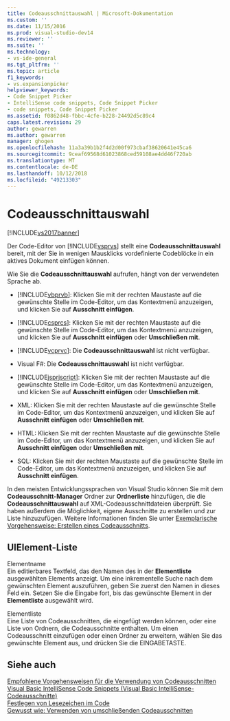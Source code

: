 ```yaml
---
title: Codeausschnittauswahl | Microsoft-Dokumentation
ms.custom: ''
ms.date: 11/15/2016
ms.prod: visual-studio-dev14
ms.reviewer: ''
ms.suite: ''
ms.technology:
- vs-ide-general
ms.tgt_pltfrm: ''
ms.topic: article
f1_keywords:
- vs.expansionpicker
helpviewer_keywords:
- Code Snippet Picker
- IntelliSense code snippets, Code Snippet Picker
- code snippets, Code Snippet Picker
ms.assetid: f0862d48-fbbc-4cfe-b228-24492d5c89c4
caps.latest.revision: 29
author: gewarren
ms.author: gewarren
manager: ghogen
ms.openlocfilehash: 11a3a39b1b2f4d2d00f973cbaf38620641e45ca6
ms.sourcegitcommit: 9ceaf69568d61023868ced59108ae4dd46f720ab
ms.translationtype: MT
ms.contentlocale: de-DE
ms.lasthandoff: 10/12/2018
ms.locfileid: "49213303"
---
```

# <a name="code-snippet-picker"></a>Codeausschnittauswahl
[!INCLUDE[vs2017banner](../../includes/vs2017banner.md)]

  
Der Code-Editor von [!INCLUDE[vsprvs](../../includes/vsprvs-md.md)] stellt eine **Codeausschnittauswahl** bereit, mit der Sie in wenigen Mausklicks vordefinierte Codeblöcke in ein aktives Dokument einfügen können.  
  
 Wie Sie die **Codeausschnittauswahl** aufrufen, hängt von der verwendeten Sprache ab.  
  
-   [!INCLUDE[vbprvb](../../includes/vbprvb-md.md)]: Klicken Sie mit der rechten Maustaste auf die gewünschte Stelle im Code-Editor, um das Kontextmenü anzuzeigen, und klicken Sie auf **Ausschnitt einfügen**.  
  
-   [!INCLUDE[csprcs](../../includes/csprcs-md.md)]: Klicken Sie mit der rechten Maustaste auf die gewünschte Stelle im Code-Editor, um das Kontextmenü anzuzeigen, und klicken Sie auf **Ausschnitt einfügen** oder **Umschließen mit**.  
  
-   [!INCLUDE[vcprvc](../../includes/vcprvc-md.md)]: Die **Codeausschnittauswahl** ist nicht verfügbar.  
  
-   Visual F#: Die **Codeausschnittauswahl** ist nicht verfügbar.  
  
-   [!INCLUDE[jsprjscript](../../includes/jsprjscript-md.md)]: Klicken Sie mit der rechten Maustaste auf die gewünschte Stelle im Code-Editor, um das Kontextmenü anzuzeigen, und klicken Sie auf **Ausschnitt einfügen** oder **Umschließen mit**.  
  
-   XML: Klicken Sie mit der rechten Maustaste auf die gewünschte Stelle im Code-Editor, um das Kontextmenü anzuzeigen, und klicken Sie auf **Ausschnitt einfügen** oder **Umschließen mit**.  
  
-   HTML: Klicken Sie mit der rechten Maustaste auf die gewünschte Stelle im Code-Editor, um das Kontextmenü anzuzeigen, und klicken Sie auf **Ausschnitt einfügen** oder **Umschließen mit**.  
  
-   SQL: Klicken Sie mit der rechten Maustaste auf die gewünschte Stelle im Code-Editor, um das Kontextmenü anzuzeigen, und klicken Sie auf **Ausschnitt einfügen**.  
  
 In den meisten Entwicklungssprachen von Visual Studio können Sie mit dem **Codeausschnitt-Manager** Ordner zur **Ordnerliste** hinzufügen, die die **Codeausschnittauswahl** auf XML-Codeausschnittdateien überprüft. Sie haben außerdem die Möglichkeit, eigene Ausschnitte zu erstellen und zur Liste hinzuzufügen. Weitere Informationen finden Sie unter [Exemplarische Vorgehensweise: Erstellen eines Codeausschnitts](../../ide/walkthrough-creating-a-code-snippet.md).  
  
## <a name="uielement-list"></a>UIElement-Liste  
 Elementname  
 Ein editierbares Textfeld, das den Namen des in der **Elementliste** ausgewählten Elements anzeigt. Um eine inkrementelle Suche nach dem gewünschten Element auszuführen, geben Sie zuerst den Namen in dieses Feld ein. Setzen Sie die Eingabe fort, bis das gewünschte Element in der **Elementliste** ausgewählt wird.  
  
 Elementliste  
 Eine Liste von Codeausschnitten, die eingefügt werden können, oder eine Liste von Ordnern, die Codeausschnitte enthalten. Um einen Codeausschnitt einzufügen oder einen Ordner zu erweitern, wählen Sie das gewünschte Element aus, und drücken Sie die EINGABETASTE.  
  
## <a name="see-also"></a>Siehe auch  
 [Empfohlene Vorgehensweisen für die Verwendung von Codeausschnitten](../../ide/best-practices-for-using-code-snippets.md)   
 [Visual Basic IntelliSense Code Snippets (Visual Basic IntelliSense-Codeausschnitte)](http://msdn.microsoft.com/library/ffdde4c9-8141-4906-b09b-15181357a643)   
 [Festlegen von Lesezeichen im Code](../../ide/setting-bookmarks-in-code.md)   
 [Gewusst wie: Verwenden von umschließenden Codeausschnitten](../../ide/how-to-use-surround-with-code-snippets.md)



